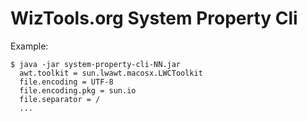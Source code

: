 # WizTools.org System Property Cli

Example:

    $ java -jar system-property-cli-NN.jar
      awt.toolkit = sun.lwawt.macosx.LWCToolkit
      file.encoding = UTF-8
      file.encoding.pkg = sun.io
      file.separator = /
      ...


